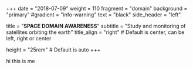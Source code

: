 +++
date = "2018-07-09"
weight = 110
fragment = "domain"
background = "primary"
#gradient = "info-warning"
text = "black"
side_header = "left"

title = "**SPACE DOMAIN AWARENESS**"
subtitle = "Study and monitoring of satellites orbiting the earth"
title_align = "right" # Default is center, can be left, right or center

height = "25rem" # Default is auto
+++

hi this is me
